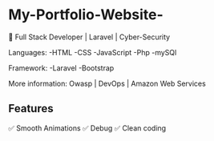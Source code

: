 # My-Portfolio-Website-

🚀 Full Stack Developer | Laravel | Cyber-Security 

Languages:
-HTML
-CSS
-JavaScript
-Php
-mySQl

Framework:
-Laravel
-Bootstrap

More information:
Owasp | DevOps | Amazon Web Services

## Features
✅ Smooth Animations
✅ Debug
✅ Clean coding






